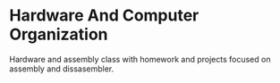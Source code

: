 # Hardware And Computer Organization

Hardware and assembly class with homework and projects focused on assembly and dissasembler.